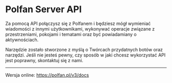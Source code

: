 # Polfan Server API

Za pomocą API połączysz się z Polfanem i będziesz mógł wymieniać wiadomości z innymi użytkownikami,  wykonywać operacje związane z przestrzeniami, pokojami i tematami oraz być powiadamiany o aktywnościach.

Narzędzie zostało stworzone z myślą o Twórcach przydatnych botów oraz narzędzi. Jeśli nie jesteś pewny, czy sposób w jaki chcesz wykorzystać API jest poprawny, skontaktuj się z nami.

---

Wersja online: https://polfan.pl/v3/docs